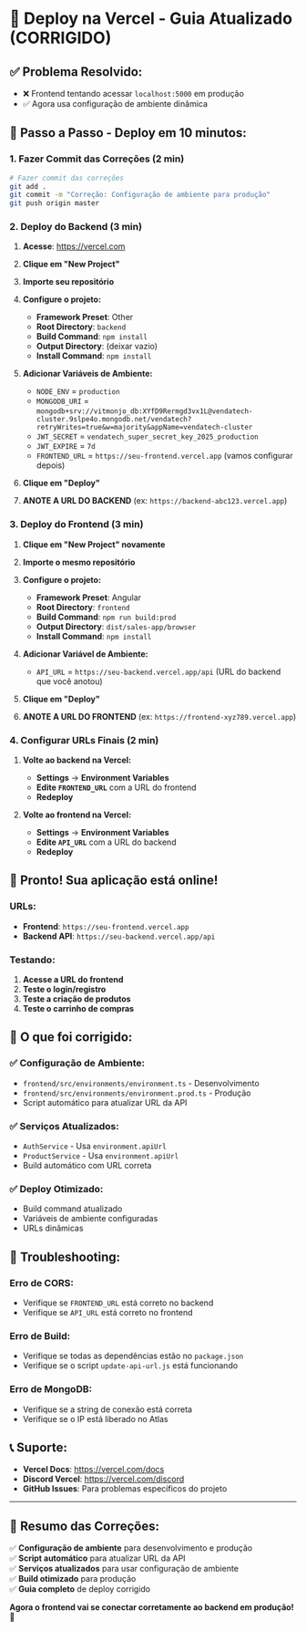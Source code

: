 # 🚀 Deploy na Vercel - Guia Atualizado (CORRIGIDO)

## ✅ **Problema Resolvido:**
- ❌ Frontend tentando acessar `localhost:5000` em produção
- ✅ Agora usa configuração de ambiente dinâmica

## 🎯 **Passo a Passo - Deploy em 10 minutos:**

### **1. Fazer Commit das Correções (2 min)**

```bash
# Fazer commit das correções
git add .
git commit -m "Correção: Configuração de ambiente para produção"
git push origin master
```

### **2. Deploy do Backend (3 min)**

1. **Acesse**: https://vercel.com
2. **Clique em "New Project"**
3. **Importe seu repositório**
4. **Configure o projeto:**
   - **Framework Preset**: Other
   - **Root Directory**: `backend`
   - **Build Command**: `npm install`
   - **Output Directory**: (deixar vazio)
   - **Install Command**: `npm install`

5. **Adicionar Variáveis de Ambiente:**
   - `NODE_ENV` = `production`
   - `MONGODB_URI` = `mongodb+srv://vitmonjo_db:XYfD9Rermgd3vx1L@vendatech-cluster.9slpe4o.mongodb.net/vendatech?retryWrites=true&w=majority&appName=vendatech-cluster`
   - `JWT_SECRET` = `vendatech_super_secret_key_2025_production`
   - `JWT_EXPIRE` = `7d`
   - `FRONTEND_URL` = `https://seu-frontend.vercel.app` (vamos configurar depois)

6. **Clique em "Deploy"**
7. **ANOTE A URL DO BACKEND** (ex: `https://backend-abc123.vercel.app`)

### **3. Deploy do Frontend (3 min)**

1. **Clique em "New Project" novamente**
2. **Importe o mesmo repositório**
3. **Configure o projeto:**
   - **Framework Preset**: Angular
   - **Root Directory**: `frontend`
   - **Build Command**: `npm run build:prod`
   - **Output Directory**: `dist/sales-app/browser`
   - **Install Command**: `npm install`

4. **Adicionar Variável de Ambiente:**
   - `API_URL` = `https://seu-backend.vercel.app/api` (URL do backend que você anotou)

5. **Clique em "Deploy"**
6. **ANOTE A URL DO FRONTEND** (ex: `https://frontend-xyz789.vercel.app`)

### **4. Configurar URLs Finais (2 min)**

1. **Volte ao backend na Vercel:**
   - **Settings** → **Environment Variables**
   - **Edite `FRONTEND_URL`** com a URL do frontend
   - **Redeploy**

2. **Volte ao frontend na Vercel:**
   - **Settings** → **Environment Variables**
   - **Edite `API_URL`** com a URL do backend
   - **Redeploy**

## 🎉 **Pronto! Sua aplicação está online!**

### **URLs:**
- **Frontend**: `https://seu-frontend.vercel.app`
- **Backend API**: `https://seu-backend.vercel.app/api`

### **Testando:**
1. **Acesse a URL do frontend**
2. **Teste o login/registro**
3. **Teste a criação de produtos**
4. **Teste o carrinho de compras**

## 🔧 **O que foi corrigido:**

### ✅ **Configuração de Ambiente:**
- `frontend/src/environments/environment.ts` - Desenvolvimento
- `frontend/src/environments/environment.prod.ts` - Produção
- Script automático para atualizar URL da API

### ✅ **Serviços Atualizados:**
- `AuthService` - Usa `environment.apiUrl`
- `ProductService` - Usa `environment.apiUrl`
- Build automático com URL correta

### ✅ **Deploy Otimizado:**
- Build command atualizado
- Variáveis de ambiente configuradas
- URLs dinâmicas

## 🚨 **Troubleshooting:**

### **Erro de CORS:**
- Verifique se `FRONTEND_URL` está correto no backend
- Verifique se `API_URL` está correto no frontend

### **Erro de Build:**
- Verifique se todas as dependências estão no `package.json`
- Verifique se o script `update-api-url.js` está funcionando

### **Erro de MongoDB:**
- Verifique se a string de conexão está correta
- Verifique se o IP está liberado no Atlas

## 📞 **Suporte:**
- **Vercel Docs**: https://vercel.com/docs
- **Discord Vercel**: https://vercel.com/discord
- **GitHub Issues**: Para problemas específicos do projeto

---

## 🎯 **Resumo das Correções:**

✅ **Configuração de ambiente** para desenvolvimento e produção  
✅ **Script automático** para atualizar URL da API  
✅ **Serviços atualizados** para usar configuração de ambiente  
✅ **Build otimizado** para produção  
✅ **Guia completo** de deploy corrigido  

**Agora o frontend vai se conectar corretamente ao backend em produção!** 🚀
